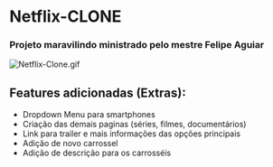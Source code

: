 # Netflix-CLONE

### Projeto maravilindo ministrado pelo mestre Felipe Aguiar

<img src="https://github.com/steniodr/Netflix-CLONE/blob/master/img/NETFLIX%20CLONE.gif" alt="Netflix-Clone.gif">

## Features adicionadas (Extras):

<ul>
  <li>
        Dropdown Menu para smartphones
  </li>
  <li>
      Criação das demais paginas (séries, filmes, documentários)
  </li>
  <li>
      Link para trailer e mais informações das opções principais
  </li>
  <li>
      Adição de novo carrossel
  </li>
  <li>      
      Adição de descrição para os carrosséis
  </li>
</ul>
